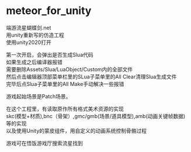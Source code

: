 # meteor_for_unity</br>
端游流星蝴蝶剑.net</br>用unity重新写的仿造工程</br>
使用unity2020打开</br>

第一次开启，会弹出是否生成Slua代码</br>
如果生成之后编译器报错</br>
需要删除Assets/Slua/LuaObject/Custom内的全部文件</br>
然后点击编辑器顶部菜单栏里的SLua子菜单里的All Clear清理Slua生成文件</br>
完毕后点Slua子菜单里的All Make手动解决一些报错</br>

游戏起始场景是Patch场景。</br>

在这个工程里，有读取原作所有格式美术资源的实现</br>
skc(模型+材质),bnc（骨架）,gmc/gmb(场景/道具模型),amb(动画关键帧数据)等的实现</br>
以及使用Unity的蒙皮组件，用自定义的动画系统控制骨骼过程</br>

游戏可在悟饭游戏厅搜索流星找到
